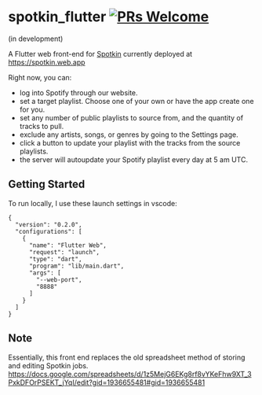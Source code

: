 # spotkin_flutter [![PRs Welcome](https://img.shields.io/badge/PRs-welcome-brightgreen.svg?style=flat-square)](https://makeapullrequest.com)

(in development)

A Flutter web front-end for [Spotkin](<https://github.com/riverscuomo/spotkin>) currently deployed at <https://spotkin.web.app>

 Right now, you can:

- log into Spotify through our website.
- set a target playlist. Choose one of your own or have the app create one for you. 
- set any number of public playlists to source from, and the quantity of tracks to pull.
- exclude any artists, songs, or genres by going to the Settings page.
- click a button to update your playlist with the tracks from the source playlists.
- the server will autoupdate your Spotify playlist every day at 5 am UTC.


## Getting Started

To run locally,  I use these launch settings in vscode:

```
{
  "version": "0.2.0",
  "configurations": [
    {
      "name": "Flutter Web",
      "request": "launch",
      "type": "dart",
      "program": "lib/main.dart",
      "args": [
        "--web-port",
        "8888"
      ]
    }
  ]
}
```

## Note

Essentially, this front end replaces the old spreadsheet method of storing and editing Spotkin jobs. <https://docs.google.com/spreadsheets/d/1z5MejG6EKg8rf8vYKeFhw9XT_3PxkDFOrPSEKT_jYqI/edit?gid=1936655481#gid=1936655481>
